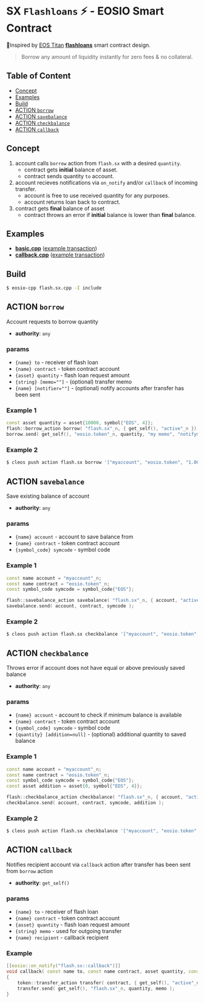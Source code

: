 # SX `Flashloans` ⚡️ - EOSIO Smart Contract

🙏Inspired by [EOS Titan](http://eostitan.com) **[flashloans](https://github.com/CryptoMechanics/flashloans)** smart contract design.

> Borrow any amount of liquidity instantly for zero fees & no collateral.

## Table of Content

- [Concept](#concept)
- [Examples](#examples)
- [Build](#build)
- [ACTION `borrow`](#action-borrow)
- [ACTION `savebalance`](#action-savebalance)
- [ACTION `checkbalance`](#action-checkbalance)
- [ACTION `callback`](#action-callback)

## Concept

1. account calls `borrow` action from `flash.sx` with a desired `quantity`.
    - contract gets **initial** balance of asset.
    - contract sends quantity `to` account.
2. account recieves notifications via `on_notify` and/or `callback` of incoming transfer.
    - account is free to use received quantity for any purposes.
    - account returns loan back to contract.
3. contract gets **final** balance of asset
    - contract throws an error if **initial** balance is lower than **final** balance.

## Examples

- [**basic.cpp**](/examples/basic.sx.cpp) ([example transaction](https://eosq.app/tx/6cf07056153122ea994770ff1205adf10b23597cdeee9f85d34e844e4ede8f4e))
- [**callback.cpp**](/examples/callback.sx.cpp) ([example transaction](https://eosq.app/tx/8c4e0186ed34af344d30b89b55f3e2a93fdef26fde9f9675e33e3ce0fbaf58cc))

## Build

```bash
$ eosio-cpp flash.sx.cpp -I include
```

## ACTION `borrow`

Account requests to borrow quantity

- **authority**: `any`

### params

- `{name} to` - receiver of flash loan
- `{name} contract` - token contract account
- `{asset} quantity` - flash loan request amount
- `{string} [memo=""]` - (optional) transfer memo
- `{name} [notifier=""]` - (optional) notify accounts after transfer has been sent

### Example 1

```c++
const asset quantity = asset{10000, symbol{"EOS", 4}};
flash::borrow_action borrow( "flash.sx"_n, { get_self(), "active"_n });
borrow.send( get_self(), "eosio.token"_n, quantity, "my memo", "notifyme" );
```

### Example 2

```bash
$ cleos push action flash.sx borrow '["myaccount", "eosio.token", "1.0000 EOS", "my memo", "notifyme"]' -p myaccount
```

## ACTION `savebalance`

Save existing balance of account

- **authority**: `any`

### params

- `{name} account` - account to save balance from
- `{name} contract` - token contract account
- `{symbol_code} symcode` - symbol code

### Example 1

```c++
const name account = "myaccount"_n;
const name contract = "eosio.token"_n;
const symbol_code symcode = symbol_code{"EOS"};

flash::savebalance_action savebalance( "flash.sx"_n, { account, "active"_n });
savebalance.send( account, contract, symcode );
```

### Example 2

```bash
$ cleos push action flash.sx checkbalance '["myaccount", "eosio.token", "EOS"] -p myaccount
```

## ACTION `checkbalance`

Throws error if account does not have equal or above previously saved balance

- **authority**: `any`

### params

- `{name} account` - account to check if minimum balance is available
- `{name} contract` - token contract account
- `{symbol_code} symcode` - symbol code
- `{quantity} [addition=null]` - (optional) additional quantity to saved balance

### Example 1

```c++
const name account = "myaccount"_n;
const name contract = "eosio.token"_n;
const symbol_code symcode = symbol_code{"EOS"};
const asset addition = asset{0, symbol{"EOS", 4}};

flash::checkbalance_action checkbalance( "flash.sx"_n, { account, "active"_n });
checkbalance.send( account, contract, symcode, addition );
```

### Example 2

```bash
$ cleos push action flash.sx checkbalance '["myaccount", "eosio.token", "EOS", "0.0000 EOS"] -p myaccount
```

## ACTION `callback`

Notifies recipient account via `callback` action after transfer has been sent from `borrow` action

- **authority**: `get_self()`

### params

- `{name} to` - receiver of flash loan
- `{name} contract` - token contract account
- `{asset} quantity` - flash loan request amount
- `{string} memo` - used for outgoing transfer
- `{name} recipient` - callback recipient

### Example

```c++
[[eosio::on_notify("flash.sx::callback")]]
void callback( const name to, const name contract, asset quantity, const string memo, const name recipient )
{
    token::transfer_action transfer( contract, { get_self(), "active"_n });
    transfer.send( get_self(), "flash.sx"_n, quantity, memo );
}
```
